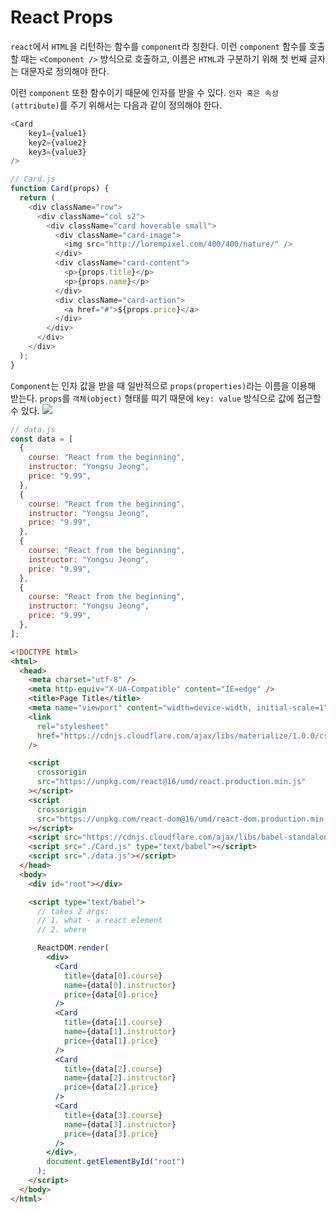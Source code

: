 # React Props

`react`에서 `HTML`을 리턴하는 함수를 `component`라 칭한다. 이런 `component` 함수를 호출할 때는 `<Component />` 방식으로 호출하고, 이름은 `HTML`과 구분하기 위해 첫 번째 글자는 대문자로 정의해야 한다. 

이런 `component` 또한 함수이기 때문에 인자를 받을 수 있다. `인자 혹은 속성(attribute)`를 주기 위해서는 다음과 같이 정의해야 한다.
```javascript
<Card 
    key1={value1}
    key2={value2}
    key3={value3}
/>
```

```javascript
// Card.js
function Card(props) {
  return (
    <div className="row">
      <div className="col s2">
        <div className="card hoverable small">
          <div className="card-image">
            <img src="http://lorempixel.com/400/400/nature/" />
          </div>
          <div className="card-content">
            <p>{props.title}</p>
            <p>{props.name}</p>
          </div>
          <div className="card-action">
            <a href="#">${props.price}</a>
          </div>
        </div>
      </div>
    </div>
  );
}
```
`Component`는 인자 값을 받을 때 일반적으로 `props(properties)`라는 이름을 이용해 받는다. `props`를 `객체(object)` 형태를 띠기 때문에 `key: value` 방식으로 값에 접근할 수 있다.
<img src="https://cdn-images-1.medium.com/max/1000/1*sSGS2gQSymtdhakXgLzTfQ.png" />
```javascript
// data.js
const data = [
  {
    course: "React from the beginning",
    instructor: "Yongsu Jeong",
    price: "9.99",
  },
  {
    course: "React from the beginning",
    instructor: "Yongsu Jeong",
    price: "9.99",
  },
  {
    course: "React from the beginning",
    instructor: "Yongsu Jeong",
    price: "9.99",
  },
  {
    course: "React from the beginning",
    instructor: "Yongsu Jeong",
    price: "9.99",
  },
];
```

```html
<!DOCTYPE html>
<html>
  <head>
    <meta charset="utf-8" />
    <meta http-equiv="X-UA-Compatible" content="IE=edge" />
    <title>Page Title</title>
    <meta name="viewport" content="width=device-width, initial-scale=1" />
    <link
      rel="stylesheet"
      href="https://cdnjs.cloudflare.com/ajax/libs/materialize/1.0.0/css/materialize.min.css"
    />

    <script
      crossorigin
      src="https://unpkg.com/react@16/umd/react.production.min.js"
    ></script>
    <script
      crossorigin
      src="https://unpkg.com/react-dom@16/umd/react-dom.production.min.js"
    ></script>
    <script src="https://cdnjs.cloudflare.com/ajax/libs/babel-standalone/6.26.0/babel.min.js"></script>
    <script src="./Card.js" type="text/babel"></script>
    <script src="./data.js"></script>
  </head>
  <body>
    <div id="root"></div>

    <script type="text/babel">
      // takes 2 args:
      // 1. what - a react element
      // 2. where

      ReactDOM.render(
        <div>
          <Card
            title={data[0].course}
            name={data[0].instructor}
            price={data[0].price}
          />
          <Card
            title={data[1].course}
            name={data[1].instructor}
            price={data[1].price}
          />
          <Card
            title={data[2].course}
            name={data[2].instructor}
            price={data[2].price}
          />
          <Card
            title={data[3].course}
            name={data[3].instructor}
            price={data[3].price}
          />
        </div>,
        document.getElementById("root")
      );
    </script>
  </body>
</html>
```

